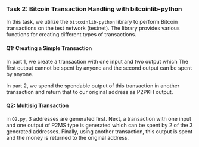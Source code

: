 ### **Task 2: Bitcoin Transaction Handling with bitcoinlib-python**

In this task, we utilize the `bitcoinlib-python` library to perform Bitcoin transactions on the test network (testnet). The library provides various functions for creating different types of transactions.

#### Q1: Creating a Simple Transaction

In part 1, we create a transaction with one input and two output which The first output cannot be spent by anyone and the second output can be spent by anyone.

In part 2, we spend the spendable output of this transaction in another transaction and return that to our original address as P2PKH output.

#### Q2: Multisig Transaction

in `Q2.py`, 3 addresses are generated first. Next, a transaction with one input and one output of P2MS type is generated which can be spent by 2 of the 3 generated addresses. Finally, using another transaction, this output is spent and the money is returned to the original address.
